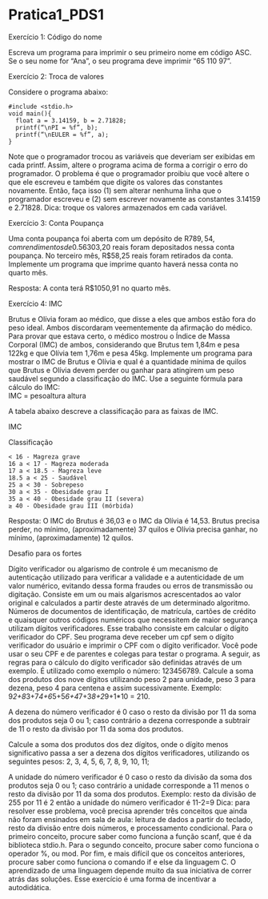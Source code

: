 # Pratica1_PDS1

Exercício 1: Código do nome

Escreva um programa para imprimir o seu primeiro nome em código ASC. Se o seu nome for “Ana”, o seu programa deve imprimir “65 110 97”.

Exercício 2: Troca de valores

Considere o programa abaixo:

    #include <stdio.h>
    void main(){
      float a = 3.14159, b = 2.71828;
      printf(“\nPI = %f”, b);
      printf(“\nEULER = %f”, a);
    }

Note que o programador trocou as variáveis que deveriam ser exibidas em cada printf. Assim, altere o programa acima de forma a corrigir o erro do programador. O problema é que o programador proibiu que você altere o que ele escreveu e também que digite os valores das constantes novamente. Então, faça isso (1) sem alterar nenhuma linha que o programador escreveu e (2) sem escrever novamente as constantes 3.14159 e 2.71828. Dica: troque os valores armazenados em cada variável.

Exercício 3: Conta Poupança

Uma conta poupança foi aberta com um depósito de R$789,54, com rendimentos de 0.56% de juros ao mês. No segundo mês, R$303,20 reais foram depositados nessa conta poupança. No terceiro mês, R$58,25 reais foram retirados da conta. Implemente um programa que imprime quanto haverá nessa conta no quarto mês.

Resposta: A conta terá R$1050,91 no quarto mês.

Exercício 4: IMC

Brutus e Olívia foram ao médico, que disse a eles que ambos estão fora do peso ideal. Ambos discordaram veementemente da afirmação do médico. Para provar que estava certo, o médico mostrou o Índice de Massa Corporal (IMC) de ambos, considerando que Brutus tem 1,84m e pesa 122kg e que Olívia tem 1,76m e pesa 45kg. Implemente um programa para mostrar o IMC de Brutus e Olívia e qual é a quantidade mínima de quilos que Brutus e Olívia devem perder ou ganhar para atingirem um peso saudável segundo a classificação do IMC. Use a seguinte fórmula para cálculo do IMC:                    
                   IMC = pesoaltura  altura

A tabela abaixo descreve a classificação para as faixas de IMC.


IMC

Classificação

    < 16 - Magreza grave
    16 a < 17 - Magreza moderada
    17 a < 18.5 - Magreza leve
    18.5 a < 25 - Saudável
    25 a < 30 - Sobrepeso
    30 a < 35 - Obesidade grau I
    35 a < 40 - Obesidade grau II (severa)
    ≥ 40 - Obesidade grau III (mórbida)

Resposta: O IMC do Brutus é 36,03 e o IMC da Olívia é 14,53. Brutus precisa perder, no mínimo, (aproximadamente) 37 quilos e Olívia precisa ganhar, no mínimo, (aproximadamente) 12 quilos.

Desafio para os fortes

Dígito verificador ou algarismo de controle é um mecanismo de autenticação utilizado para verificar a validade e a autenticidade de um valor numérico, evitando dessa forma fraudes ou erros de transmissão ou digitação. Consiste em um ou mais algarismos acrescentados ao valor original e calculados a partir deste através de um determinado algoritmo. Números de documentos de identificação, de matrícula, cartões de crédito e quaisquer outros códigos numéricos que necessitem de maior segurança utilizam dígitos verificadores. Esse trabalho consiste em calcular o dígito verificador do CPF. Seu programa deve receber um cpf sem o dígito verificador do usuário e imprimir o CPF com o dígito verificador. Você pode usar o seu CPF e de parentes e colegas para testar o programa. A seguir, as regras para o cálculo do dígito verificador são definidas através de um exemplo. É utilizado como exemplo o número: 123456789.
Calcule a soma dos produtos dos nove dígitos utilizando peso 2 para unidade, peso 3 para dezena, peso 4 para centena e assim sucessivamente.  Exemplo: 9*2+8*3+7*4+6*5+5*6+4*7+3*8+2*9+1*10 = 210.

A dezena do número verificador é 0 caso o resto da divisão por 11 da soma dos produtos seja 0 ou 1; caso contrário a dezena corresponde  a subtrair de 11 o resto da divisão por 11 da soma dos produtos. 

Calcule a soma dos produtos dos dez dígitos, onde o dígito menos significativo passa a ser a dezena dos dígitos verificadores, utilizando os seguintes pesos: 2, 3, 4, 5, 6, 7, 8, 9, 10, 11; 

A unidade do número verificador é 0 caso o resto da divisão da soma dos produtos seja 0 ou 1; caso contrário a unidade corresponde a 11 menos o resto da divisão por 11 da soma dos produtos. Exemplo: resto da divisão de 255 por 11 é 2 então a unidade do número verificador é 11-2=9
Dica: para resolver esse problema, você precisa aprender três conceitos que ainda não foram ensinados em sala de aula: leitura de dados a partir do teclado, resto da divisão entre dois números, e processamento condicional. Para o primeiro conceito, procure saber como funciona a função scanf, que é da biblioteca stdio.h. Para o segundo conceito, procure saber como funciona o operador %, ou mod. Por fim, e mais difícil que os conceitos anteriores, procure saber como funciona o comando if e else da linguagem C. O aprendizado de uma linguagem depende muito da sua iniciativa de correr atrás das soluções. Esse exercício é uma forma de incentivar a autodidática. 

